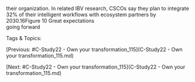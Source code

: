 their organization. In related IBV research, CSCOs 
say they plan to integrate 32% of their intelligent 
workflows with ecosystem partners by 2030.16Figure 10
Great expectations  
going forward

   Tags & Topics:
   

[Previous: #C-Study22 - Own your transformation_115](C-Study22 - Own your transformation_115.md)

[Next: #C-Study22 - Own your transformation_115](C-Study22 - Own your transformation_115.md)